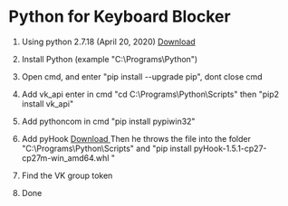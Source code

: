 # Python for Keyboard Blocker

1. Using python 2.7.18 (April 20, 2020) <a  href="https://www.python.org/downloads/release/python-2718/"> Download </a>
2. Install Python (example "C:\Programs\Python")
3. Open cmd, and enter "pip install --upgrade pip", dont close cmd

4. Add vk_api enter in cmd "cd C:\Programs\Python\Scripts" then "pip2 install vk_api"
5. Add pythoncom in cmd "pip install pypiwin32"
6. Add pyHook <a  href="https://download.lfd.uci.edu/pythonlibs/z4tqcw5k/cp27/pyHook-1.5.1-cp27-cp27m-win_amd64.whl"> Download </a>
Then he throws the file into the folder "C:\Programs\Python\Scripts" and "pip install pyHook-1.5.1-cp27-cp27m-win_amd64.whl "
7. Find the VK group token
8. Done
